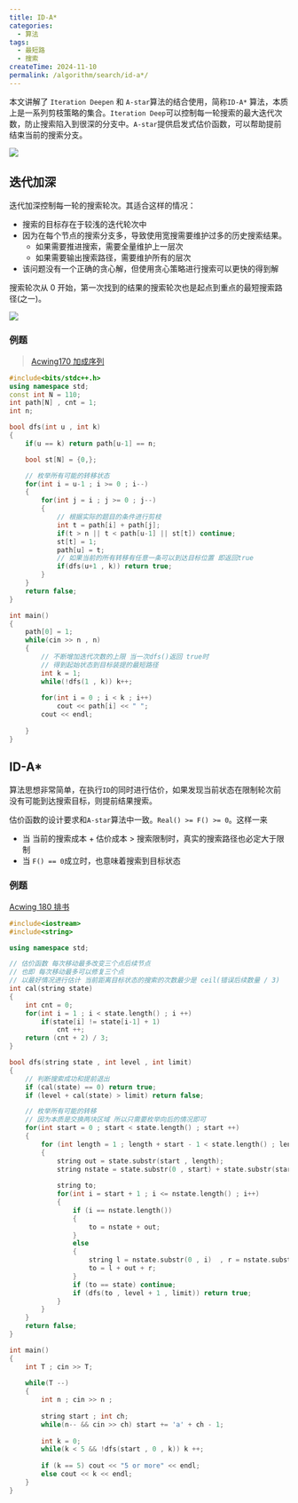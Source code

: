 ```yaml
---
title: ID-A*
categories:
  - 算法
tags:
  - 最短路
  - 搜索
createTime: 2024-11-10
permalink: /algorithm/search/id-a*/
---
```


本文讲解了  `Iteration Deepen` 和 `A-star`算法的结合使用，简称`ID-A*` 算法，本质上是一系列剪枝策略的集合。`Iteration Deep`可以控制每一轮搜索的最大迭代次数，防止搜索陷入到很深的分支中。`A-star`提供启发式估价函数，可以帮助提前结束当前的搜索分支。

![](https://alicloud-pic.oss-cn-shanghai.aliyuncs.com/BlogImg/Algorithm/ID-A*/Iteration%20Deepen.png)

<!-- more -->
## 迭代加深

迭代加深控制每一轮的搜索轮次。其适合这样的情况：

+ 搜索的目标存在于较浅的迭代轮次中
+ 因为在每个节点的搜索分支多，导致使用宽搜需要维护过多的历史搜索结果。
	+ 如果需要推进搜索，需要全量维护上一层次
	+ 如果需要输出搜索路径，需要维护所有的层次
+ 该问题没有一个正确的贪心解，但使用贪心策略进行搜索可以更快的得到解


搜索轮次从 0 开始，第一次找到的结果的搜索轮次也是起点到重点的最短搜索路径(之一)。

![](https://alicloud-pic.oss-cn-shanghai.aliyuncs.com/BlogImg/Algorithm/ID-A*/Iteration%20Deepen.png)


### 例题

> [Acwing170 加成序列](https://www.acwing.com/problem/content/172/)

```cpp
#include<bits/stdc++.h>
using namespace std;
const int N = 110;
int path[N] , cnt = 1;
int n;

bool dfs(int u , int k)
{
    if(u == k) return path[u-1] == n;

    bool st[N] = {0,};

	// 枚举所有可能的转移状态
    for(int i = u-1 ; i >= 0 ; i--)
    {
        for(int j = i ; j >= 0 ; j--)
        {
	        // 根据实际的题目的条件进行剪枝
            int t = path[i] + path[j];
            if(t > n || t < path[u-1] || st[t]) continue;
            st[t] = 1;
            path[u] = t;
            // 如果当前的所有转移有任意一条可以到达目标位置 即返回true
            if(dfs(u+1 , k)) return true;
        }
    }
    return false;
}

int main()
{
    path[0] = 1;
    while(cin >> n , n)
    {   
	    // 不断增加迭代次数的上限 当一次dfs()返回 true时
	    // 得到起始状态到目标装提的最短路径
        int k = 1; 
        while(!dfs(1 , k)) k++;
    
        for(int i = 0 ; i < k ; i++)
            cout << path[i] << " ";
        cout << endl;
 
    }
}
```

## ID-A*

算法思想非常简单，在执行`ID`的同时进行估价，如果发现当前状态在限制轮次前没有可能到达搜索目标，则提前结果搜索。

估价函数的设计要求和`A-star`算法中一致。`Real() >= F() >= 0`。这样一来
+ 当 当前的搜索成本 + 估价成本 > 搜索限制时，真实的搜索路径也必定大于限制
+ 当 `F() == 0`成立时，也意味着搜索到目标状态

### 例题

[Acwing 180 排书](https://www.acwing.com/problem/content/description/182/)

```cpp
#include<iostream>
#include<string>

using namespace std;

// 估价函数 每次移动最多改变三个点后续节点
// 也即 每次移动最多可以修复三个点
// 以最好情况进行估计 当前距离目标状态的搜索的次数最少是 ceil(错误后续数量 / 3)
int cal(string state)
{
    int cnt = 0;
    for(int i = 1 ; i < state.length() ; i ++)
        if(state[i] != state[i-1] + 1)
            cnt ++;
    return (cnt + 2) / 3;
}

bool dfs(string state , int level , int limit)
{
	// 判断搜索成功和提前退出
    if (cal(state) == 0) return true;
    if (level + cal(state) > limit) return false;

	// 枚举所有可能的转移
	// 因为本质是交换两块区域 所以只需要枚举向后的情况即可
    for(int start = 0 ; start < state.length() ; start ++)
    {
        for (int length = 1 ; length + start - 1 < state.length() ; length ++ )
        {
            string out = state.substr(start , length);
            string nstate = state.substr(0 , start) + state.substr(start + length , -1);
            
            string to;
            for(int i = start + 1 ; i <= nstate.length() ; i++)
            {
                if (i == nstate.length())
                {
                    to = nstate + out;
                }
                else
                {
                    string l = nstate.substr(0 , i)  , r = nstate.substr(i , -1);
                    to = l + out + r;
                }
                if (to == state) continue;
                if (dfs(to , level + 1 , limit)) return true;
            }
        }
    }
    return false;
}

int main()
{
    int T ; cin >> T;
    
    while(T --)
    {
        int n ; cin >> n ;
        
        string start ; int ch;
        while(n-- && cin >> ch) start += 'a' + ch - 1;
                
        int k = 0;
        while(k < 5 && !dfs(start , 0 , k)) k ++;
        
        if (k == 5) cout << "5 or more" << endl;
        else cout << k << endl;
    }
}
```
